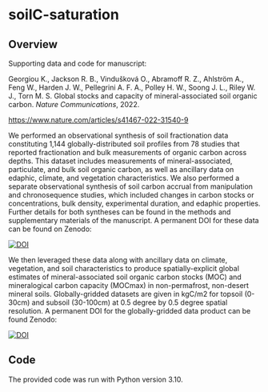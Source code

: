 # soilC-saturation

## Overview

Supporting data and code for manuscript: 

Georgiou K., Jackson R. B., Vindušková O., Abramoff R. Z., Ahlström A., Feng W., Harden J. W., Pellegrini A. F. A., Polley H. W., Soong J. L., Riley W. J., Torn M. S. Global stocks and capacity of mineral-associated soil organic carbon. _Nature Communications_, 2022.

https://www.nature.com/articles/s41467-022-31540-9

We performed an observational synthesis of soil fractionation data constituting 1,144 globally-distributed soil profiles from 78 studies that reported fractionation and bulk measurements of organic carbon across depths. This dataset includes measurements of mineral-associated, particulate, and bulk soil organic carbon, as well as ancillary data on edaphic, climate, and vegetation characteristics. We also performed a separate observational synthesis of soil carbon accrual from manipulation and chronosequence studies, which included changes in carbon stocks or concentrations, bulk density, experimental duration, and edaphic properties. Further details for both syntheses can be found in the methods and supplementary materials of the manuscript. A permanent DOI for these data can be found on Zenodo:

[![DOI](https://zenodo.org/badge/doi/10.5281/zenodo.5987414.svg)](http://dx.doi.org/10.5281/zenodo.5987414)


We then leveraged these data along with ancillary data on climate, vegetation, and soil characteristics to produce spatially-explicit global estimates of mineral-associated soil organic carbon stocks (MOC) and mineralogical carbon capacity (MOCmax) in non-permafrost, non-desert mineral soils. Globally-gridded datasets are given in kgC/m2 for topsoil (0-30cm) and subsoil (30-100cm) at 0.5 degree by 0.5 degree spatial resolution. A permanent DOI for the globally-gridded data product can be found Zenodo:

[![DOI](https://zenodo.org/badge/doi/10.5281/zenodo.6539764.svg)](http://dx.doi.org/10.5281/zenodo.6539764)

## Code

The provided code was run with Python version 3.10.
